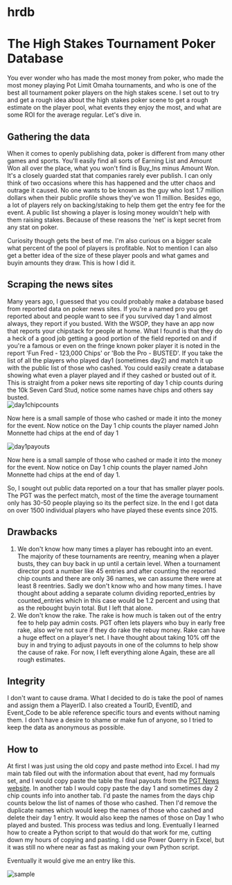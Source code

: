 # hrdb
# The High Stakes Tournament Poker Database
You ever wonder who has made the most money from poker, who made the most money playing Pot Limit Omaha tournaments, and who is one of the best all tournament poker players on the high stakes scene. I set out to try and get a rough idea about the high stakes poker scene to get a rough estimate on the player pool, what events they enjoy the most, and what are some ROI for the average regular. Let's dive in.

## Gathering the data
When it comes to openly publishing data, poker is different from many other games and sports. You'll easily find all sorts of Earning List and Amount Won all over the place, what you won't find is Buy_Ins minus Amount Won. It's a closely guarded stat that companies rarely ever publish. I can only think of two occasions where this has happened and the utter chaos and outrage it caused. No one wants to be known as the guy who lost 1.7 million dollars when their public profile shows they've won 11 million. Besides ego, a lot of players rely on backing/staking to help them get the entry fee for the event. A public list showing a player is losing money wouldn't help with them raising stakes. Because of these reasons the 'net' is kept secret from any stat on poker.

Curiosity though gets the best of me. I'm also curious on a bigger scale what percent of the pool of players is profitable. Not to mention I can also get a better idea of the size of these player pools and what games and buyin amounts they draw. This is how I did it.


## Scraping the news sites
Many years ago, I guessed that you could probably make a database based from reported data on poker news sites. If you're a named pro you get reported about and people want to see if you survived day 1 and almost always, they report if you busted. With the WSOP, they have an app now that reports your chipstack for people at home. What I found is that they do a heck of a good job getting a good portion of the field reported on and if you're a famous or even on the fringe known poker player it is noted in the report 'Fun Fred - 123,000 Chips' or 'Bob the Pro - BUSTED'. If you take the list of all the players who played day1 (sometimes day2) and match it up with the public list of those who cashed. You could easily create a database showing what even a player played and if they cashed or busted out of it. This is straight from a poker news site reporting of day 1 chip counts during the 10k Seven Card Stud, notice some names have chips and others say busted.  
![day1chipcounts](https://github.com/rcs1978/hrdb/assets/152421676/d2331ab3-590d-4d58-ad71-764d74dc5b08)

Now here is a small sample of those who cashed or made it into the money for the event.
Now notice on the Day 1 chip counts the player named John Monnette had chips at the end of day 1

![day1payouts](https://github.com/rcs1978/hrdb/assets/152421676/7aea0821-ea38-4466-be23-fbc6676c9572)

Now here is a small sample of those who cashed or made it into the money for the event. Now notice on Day 1 chip counts the player named John Monnette had chips at the end of day 1.

So, I sought out public data reported on a tour that has smaller player pools. The PGT was the perfect match, most of the time the average tournament only has 30-50 people playing so its the perfect size. In the end I got data on over 1500 individual players who have played these events since 2015.


## Drawbacks
1.	We don't know how many times a player has rebought into an event. The majority of these tournaments are reentry, meaning when a player busts, they can buy back in up until a certain level. When a tournament director post a number like 45 entries and after counting the reported chip counts and there are only 36 names, we can assume there were at least 8 reentries.  Sadly we don't know who and how many times. I have thought about adding a separate column dividing reported_entries by counted_entries which in this case would be 1.2 percent and using that as the rebought buyin total. But I left that alone.
2.	We don't know the rake. The rake is how much is taken out of the entry fee to help pay admin costs. PGT often lets players who buy in early free rake, also we're not sure if they do rake the rebuy money. Rake can have a huge effect on a player’s net. I have thought about taking 10% off the buy in and trying to adjust payouts in one of the columns to help show the cause of rake. For now, I left everything alone
Again, these are all rough estimates.


## Integrity
I don't want to cause drama. What I decided to do is take the pool of names and assign them a PlayerID. I also created a TourID, EventID, and Event_Code to be able reference specific tours and events without naming them. I don't have a desire to shame or make fun of anyone, so I tried to keep the data as anonymous as possible.

## How to
At first I was just using the old copy and paste method into Excel.  I had my main tab filed out with the information about that event, had my formuals set, and I would copy paste the table the final payouts from the [PGT News website](https://www.pgt.com/live-reporting/pokergo-cup-2024/event-1-5100-nolimit-holdem). In another tab I would copy paste the day 1 and sometimes day 2 chip counts info into another tab.  I'd paste the names from the days chip counts below the list of names of those who cashed.  Then I'd remove the duplicate names which would keep the names of those who cashed and delete their day 1 entry.  It would also keep the names of those on Day 1 who played and busted.  This process was tedius and long.  Eventually I learned how to create a Python script to that would do that work for me, cutting down my hours of copying and pasting.  I did use Power Querry in Excel, but it was still no where near as fast as making your own Python script.  

Eventually it would give me an entry like this.

![sample](https://github.com/rcs1978/hrdb/assets/152421676/6168af0e-86b0-4d81-a5f4-1d3c2737c266)









